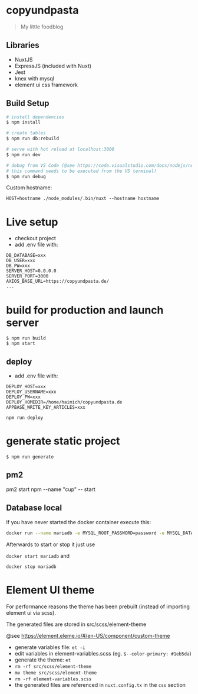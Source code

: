 # copyundpasta

> My little foodblog

## Libraries
* NuxtJS
* ExpressJS (included with Nuxt)
* Jest
* knex with mysql
* element ui css framework

## Build Setup

``` bash
# install dependencies
$ npm install

# create tables
$ npm run db:rebuild

# serve with hot reload at localhost:3000
$ npm run dev

# debug from VS Code (@see https://code.visualstudio.com/docs/nodejs/nodejs-debugging#_attaching-to-nodejs)
# this command needs to be executed from the VS terminal!
$ npm run debug
```

Custom hostname:
```
HOST=hostname ./node_modules/.bin/nuxt --hostname hostname
```

# Live setup
* checkout project
* add .env file with:

```
DB_DATABASE=xxx
DB_USER=xxx
DB_PW=xxx
SERVER_HOST=0.0.0.0
SERVER_PORT=3000
AXIOS_BASE_URL=https://copyundpasta.de/
...
```

# build for production and launch server
```
$ npm run build
$ npm start
```

## deploy
* add .env file with:

```
DEPLOY_HOST=xxx
DEPLOY_USERNAME=xxx
DEPLOY_PW=xxx
DEPLOY_HOMEDIR=/home/haimich/copyundpasta.de
APPBASE_WRITE_KEY_ARTICLES=xxx
```

```
npm run deploy
```

# generate static project
```
$ npm run generate
```

## pm2
pm2 start npm --name "cup" -- start

## Database local
If you have never started the docker container execute this:

```bash
docker run --name mariadb -e MYSQL_ROOT_PASSWORD=password -e MYSQL_DATABASE=haimich -e MYSQL_USER=haimich -e MYSQL_PASSWORD=haimich -p 3306:3306 -d mariadb:10.3.15
```

Afterwards to start or stop it just use 

`docker start mariadb` and 

`docker stop mariadb`

# Element UI theme
For performance reasons the theme has been prebuilt (instead of importing element ui via scss). 

The generated files are stored in src/scss/element-theme

@see https://element.eleme.io/#/en-US/component/custom-theme

* generate variables file: `et -i`
* edit variables in element-variables.scss (eg. `$--color-primary: #1eb5da`)
* generate the theme: `et`
* `rm -rf src/scss/element-theme`
* `mv theme src/scss/element-theme`
* `rm -rf element-variables.scss`
* the generated files are referenced in `nuxt.config.tx` in the `css` section